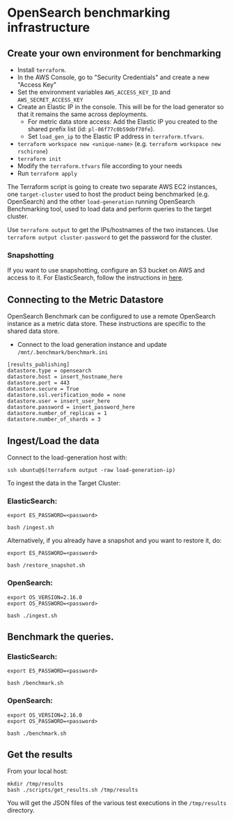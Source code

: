 # OpenSearch benchmarking infrastructure

## Create your own environment for benchmarking
- Install `terraform`.
- In the AWS Console, go to "Security Credentials" and create a new "Access Key"
- Set the environment variables `AWS_ACCESS_KEY_ID` and `AWS_SECRET_ACCESS_KEY`
- Create an Elastic IP in the console. This will be for the load generator so that it remains the same across deployments.
    - For metric data store access: Add the Elastic IP you created to the shared prefix list (id: `pl-06f77c0b59dbf70fe`).
    - Set `load_gen_ip` to the Elastic IP address in `terraform.tfvars`.
- `terraform workspace new <unique-name>` (e.g. `terraform workspace new rschirone`)
- `terraform init`
- Modify the `terraform.tfvars` file according to your needs
- Run `terraform apply`

The Terraform script is going to create two separate AWS EC2 instances, one
`target-cluster` used to host the product being benchmarked (e.g. OpenSearch)
and the other `load-generation` running OpenSearch Benchmarking tool, used to
load data and perform queries to the target cluster.

Use `terraform output` to get the IPs/hostnames of the two instances.
Use `terraform output cluster-password` to get the password for the cluster.

### Snapshotting
If you want to use snapshotting, configure an S3 bucket on AWS and access to it. For ElasticSearch, follow the instructions in [here](https://www.elastic.co/guide/en/elasticsearch/reference/current/repository-s3.html).

## Connecting to the Metric Datastore
OpenSearch Benchmark can be configured to use a remote OpenSearch instance as a metric data store. These instructions are specific to the shared data store.

- Connect to the load generation instance and update `/mnt/.benchmark/benchmark.ini`
```
[results_publishing]
datastore.type = opensearch
datastore.host = insert_hostname_here
datastore.port = 443
datastore.secure = True
datastore.ssl.verification_mode = none
datastore.user = insert_user_here
datastore.password = insert_password_here
datastore.number_of_replicas = 1
datastore.number_of_shards = 3
```

## Ingest/Load the data

Connect to the load-generation host with:
```shell
ssh ubuntu@$(terraform output -raw load-generation-ip)
```

To ingest the data in the Target Cluster:

### ElasticSearch:
```shell
export ES_PASSWORD=<password>

bash /ingest.sh
```

Alternatively, if you already have a snapshot and you want to restore it, do:
```shell
export ES_PASSWORD=<password>

bash /restore_snapshot.sh
```

### OpenSearch:
```shell
export OS_VERSION=2.16.0
export OS_PASSWORD=<password>

bash ./ingest.sh
```

## Benchmark the queries.

### ElasticSearch:
```shell
export ES_PASSWORD=<password>

bash /benchmark.sh
```

### OpenSearch:
```shell
export OS_VERSION=2.16.0
export OS_PASSWORD=<password>

bash ./benchmark.sh
```

## Get the results
From your local host:
```shell
mkdir /tmp/results
bash ./scripts/get_results.sh /tmp/results
```

You will get the JSON files of the various test executions in the `/tmp/results`
directory.
